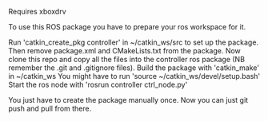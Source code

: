 Requires xboxdrv

To use this ROS package you have to prepare your ros workspace for it.

Run 'catkin_create_pkg controller' in ~/catkin_ws/src to set up the package.
Then remove package.xml and CMakeLists.txt from the package.
Now clone this repo and copy all the files into the controller ros package (NB remember the .git and .gitignore files).
Build the package with 'catkin_make' in ~/catkin_ws
You might have to run 'source ~/catkin_ws/devel/setup.bash'
Start the ros node with 'rosrun controller ctrl_node.py'

You just have to create the package manually once. Now you can just git push and pull from there.

